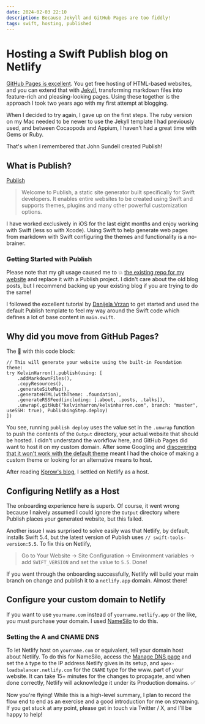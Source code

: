 ```yaml
---
date: 2024-02-03 22:10
description: Because Jekyll and GitHub Pages are too fiddly! 
tags: swift, hosting, published
---
```


# Hosting a Swift Publish blog on Netlify

[GitHub Pages is excellent](https://pages.github.com/). You get free hosting of HTML-based websites, and you can extend that with [Jekyll](https://jekyllrb.com/), transforming markdown files into feature-rich and pleasing-looking pages. Using these together is the approach I took two years ago with my first attempt at blogging.

When I decided to try again, I gave up on the first steps. The ruby version on my Mac needed to be newer to use the Jekyll template I had previously used, and between Cocaopods and Appium, I haven't had a great time with Gems or Ruby.

That's when I remembered that John Sundell created Publish!

## What is Publish?

[Publish](https://github.com/JohnSundell/Publish)

> Welcome to Publish, a static site generator built specifically for Swift developers. It enables entire websites to be created using Swift and supports themes, plugins and many other powerful customization options.

I have worked exclusively in iOS for the last eight months and enjoy working with Swift (less so with Xcode). Using Swift to help generate web pages from markdown with Swift configuring the themes and functionality is a no-brainer.

### Getting Started with Publish

Please note that my git usage caused me to 💥 [the existing repo for my website](https://github.com/kelvinharron/kelvinharron.com) and replace it with a Publish project. I didn't care about the old blog posts, but I recommend backing up your existing blog if you are trying to do the same!

I followed the excellent tutorial by [Danijela Vrzan](https://www.danijelavrzan.com/posts/2022/06/create-portfolio-website-using-publish/) to get started and used the default Publish template to feel my way around the Swift code which defines a lot of base content in `main.swift`.

## Why did you move from GitHub Pages?

The 🥊 with this code block:
```
// This will generate your website using the built-in Foundation theme:
try KelvinHarron().publish(using: [
    .addMarkdownFiles(),
    .copyResources(),
    .generateSiteMap(),
    .generateHTML(withTheme: .foundation),
    .generateRSSFeed(including: [.about, .posts, .talks]),
    .unwrap(.gitHub("kelvinharron/kelvinharron.com", branch: "master", useSSH: true), PublishingStep.deploy)
])
```

You see, running `publish deploy` uses the value set in the `.unwrap` function to push the contents of the `Output` directory, your actual website that should be hosted. I didn't understand the workflow here, and GitHub Pages did want to host it on my custom domain. After some Googling and [discovering that it won't work with the default theme](https://www.reddit.com/r/swift/comments/za11zu/comment/izjzl9q/?utm_source=share&utm_medium=web3x&utm_name=web3xcss&utm_term=1&utm_content=share_button) meant I had the choice of making a custom theme or looking for an alternative means to host.

After reading [Kprow's blog](https://www.kprow.com/projects/swift-static-website-generator/), I settled on Netlify as a host.

## Configuring Netlify as a Host

The onboarding experience here is superb. Of course, it went wrong because I naively assumed I could ignore the `Output` directory where Publish places your generated website, but this failed.

Another issue I was surprised to solve easily was that Netlify, by default, installs Swift 5.4, but the latest version of Publish uses `// swift-tools-version:5.5`. To fix this on Netlify,
> Go to Your Website -> Site Configuration -> Environment variables -> add `SWIFT_VERSION` and set the value to `5.5`. Done!

If you went through the onboarding successfully, Netlify will build your main branch on change and publish it to a `netlify.app` domain. Almost there!

## Configure your custom domain to Netlify

If you want to use `yourname.com` instead of `yourname.netlify.app` or the like, you must purchase your domain. I used [NameSilo](https://www.namesilo.com/) to do this.

### Setting the A and CNAME DNS

To let Netlify host on `yourname.com` or equivalent, tell your domain host about Netlify. To do this for NameSilo, access the [Manage DNS page](https://www.namesilo.com/account_domain_manage_dns.php) and set the `A` type to the IP address Netlify gives in its setup, and `apex-loadbalancer.netlify.com` for the `CNAME` type for the www. part of your website. It can take 15+ minutes for the changes to propagate, and when done correctly, Netlify will acknowledge it under its Production domains. ✅

Now you're flying! While this is a high-level summary, I plan to record the flow end to end as an exercise and a good introduction for me on streaming. If you get stuck at any point, please get in touch via Twitter / X, and I'll be happy to help!